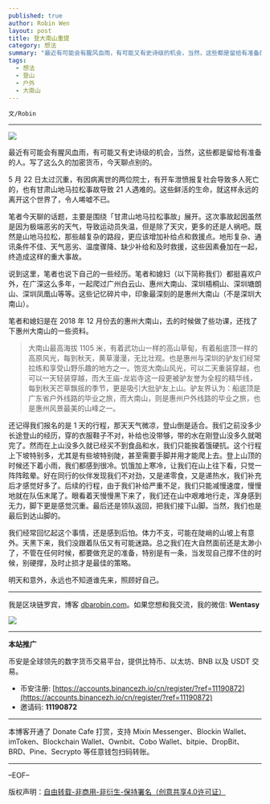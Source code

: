 ```yaml
---
published: true
author: Robin Wen
layout: post
title: 登大南山重提
category: 想法
summary: "最近有可能会有腥风血雨，有可能又有史诗级的机会，当然，这些都是留给有准备的人。写了这么久的加密货币，今天聊点别的。5 月 22 日太过沉重，有因病离世的两位院士，有开车泄愤报复社会导致多人死亡的，也有甘肃山地马拉松事故导致 21 人遇难的。这些鲜活的生命，就这样永远的离开这个世界了，令人唏嘘不已。我们经常回忆起这个事情，还是感到后怕。体力不支，可能在陡峭的山坡上有意外。天黑下来，我们没跟着队伍又有可能迷路。总之我们在大自然面前还是太渺小了，不管在任何时候，都要做充足的准备，特别是有一条，当发现自己撑不住的时候，别硬撑，及时止损才是最佳的策略。明天和意外，永远也不知道谁先来，照顾好自己。"
tags:
  - 想法
  - 登山
  - 户外
  - 大南山
---
```


`文/Robin`

***

![](https://cdn.dbarobin.com/m9sorwb.png)

最近有可能会有腥风血雨，有可能又有史诗级的机会，当然，这些都是留给有准备的人。写了这么久的加密货币，今天聊点别的。

5 月 22 日太过沉重，有因病离世的两位院士，有开车泄愤报复社会导致多人死亡的，也有甘肃山地马拉松事故导致 21 人遇难的。这些鲜活的生命，就这样永远的离开这个世界了，令人唏嘘不已。

笔者今天聊的话题，主要是围绕「甘肃山地马拉松事故」展开。这次事故起因虽然是因为极端恶劣的天气，导致运动员失温，但是除了天灾，更多的还是人祸吧。既然是山地马拉松，那些越复杂的路段，更应该增加补给点和救援点。地形复杂、通讯条件不佳、天气恶劣、温度骤降、缺少补给和及时救援，这些因素叠加在一起，终造成这样的重大事故。

说到这里，笔者也说下自己的一些经历。笔者和媳妇（以下简称我们）都挺喜欢户外，在广深这么多年，一起爬过广州白云山、惠州大南山、深圳梧桐山、深圳塘朗山、深圳凤凰山等等。这些记忆碎片中，印象最深刻的是惠州大南山（不是深圳大南山）。

笔者和媳妇是在 2018 年 12 月份去的惠州大南山，去的时候做了些功课，还找了下惠州大南山的一些资料。

> 大南山最高海拔 1105 米，有着武功山一样的高山草甸，有着船底顶一样的高原风光，每到秋天，黄草漫漫，无比壮观。也是惠州与深圳的驴友们经常拉练和享受山野乐趣的地方之一。饱览大南山风光，可以二天重装穿越，也可以一天轻装穿越，而大王庙-龙岩寺这一段更被驴友誉为全程的精华线，每到秋天芒草飘摇的季节，更是吸引大批驴友上山。驴友界认为：船底顶是广东省户外线路的毕业之旅，而大南山，则是惠州户外线路的毕业之旅，也是惠州风景最美的山峰之一。

还记得我们报名的是 1 天的行程，那天天气微凉，登山倒是适合。我们之前没多少长途登山的经历，穿的衣服鞋子不对，补给也没带够，带的水在刚登山没多久就喝完了。然而在上山没多久就已经买不到食品和水，我们只能挨着饿硬抗。这个行程上下坡特别多，尤其是有些坡特别陡，甚至需要手脚并用才能爬上去。登上山顶的时候还下着小雨，我们都感到很冷。饥饿加上寒冷，让我们在山上往下看，只觉一阵阵眩晕。好在同行的伙伴发现我们不对劲，又是递零食，又是递热水，我们补充后才感觉好多了。后续的行程，由于我们补给严重不足，我们只能减慢速度，慢慢地就在队伍末尾了。眼看着天慢慢黑下来了，我们还在山中艰难地行走，浑身感到无力，脚下更是感觉沉重。最后还是领队返回，把我们接下山脚。当然，我们也是最后到达山脚的。

我们经常回忆起这个事情，还是感到后怕。体力不支，可能在陡峭的山坡上有意外。天黑下来，我们没跟着队伍又有可能迷路。总之我们在大自然面前还是太渺小了，不管在任何时候，都要做充足的准备，特别是有一条，当发现自己撑不住的时候，别硬撑，及时止损才是最佳的策略。

明天和意外，永远也不知道谁先来，照顾好自己。

***

我是区块链罗宾，博客 [dbarobin.com](https://dbarobin.com/)。如果您想和我交流，我的微信: **Wentasy**

![](https://cdn.dbarobin.com/v4yywe2.png)

***

**本站推广**

币安是全球领先的数字货币交易平台，提供比特币、以太坊、BNB 以及 USDT 交易。

* 币安注册: [https://accounts.binancezh.io/cn/register/?ref=11190872](https://accounts.binancezh.io/cn/register/?ref=11190872)
* 邀请码: **11190872**

***

本博客开通了 Donate Cafe 打赏，支持 Mixin Messenger、Blockin Wallet、imToken、Blockchain Wallet、Ownbit、Cobo Wallet、bitpie、DropBit、BRD、Pine、Secrypto 等任意钱包扫码转账。

<center>
    <div class="--donate-button"
         data-button-id="f8b9df0d-af9a-460d-8258-d3f435445075"
    ></div>
</center>

***

–EOF–

版权声明：[自由转载-非商用-非衍生-保持署名（创意共享4.0许可证）](http://creativecommons.org/licenses/by-nc-nd/4.0/deed.zh)